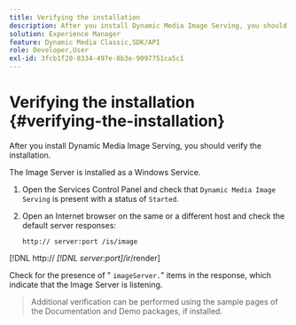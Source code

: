 ```yaml
---
title: Verifying the installation
description: After you install Dynamic Media Image Serving, you should verify the installation.
solution: Experience Manager
feature: Dynamic Media Classic,SDK/API
role: Developer,User
exl-id: 3fcb1f20-8334-497e-8b3e-9097751ca5c1
---
```

# Verifying the installation {#verifying-the-installation}

After you install Dynamic Media Image Serving, you should verify the installation.

 The Image Server is installed as a Windows Service.

1. Open the Services Control Panel and check that `Dynamic Media Image Serving` is present with a status of `Started`.
1. Open an Internet browser on the same or a different host and check the default server responses:

   `http:// server:port /is/image`

[!DNL  http:// *[!DNL server:port]*/ir/render]

Check for the presence of " `imageServer.`" items in the response, which indicate that the Image Server is listening.

>Additional verification can be performed using the sample pages of the Documentation and Demo packages, if installed.
